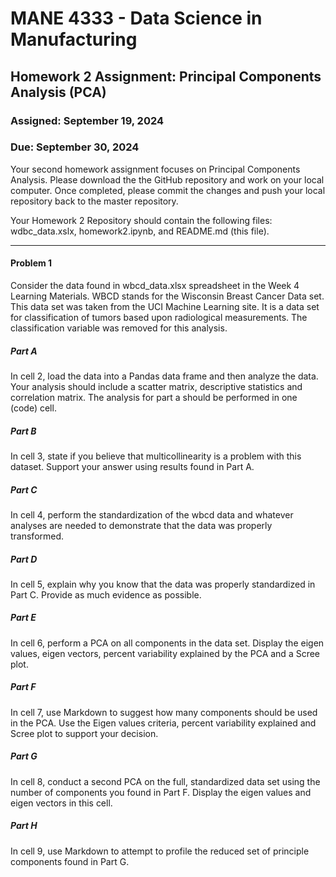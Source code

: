 # MANE 4333 - Data Science in Manufacturing

## Homework 2 Assignment: Principal Components Analysis (PCA)

### Assigned: September 19, 2024
### Due: September 30, 2024

Your second homework assignment focuses on Principal Components Analysis. Please download the the GitHub repository and work on your local computer. Once completed, please commit the changes and push your local repository back to the master repository.

Your Homework 2 Repository should contain the following files: wdbc_data.xslx, homework2.ipynb, and README.md (this file).

---

#### Problem 1

Consider the data found in wbcd_data.xlsx spreadsheet in the Week 4 Learning Materials. WBCD stands for the Wisconsin Breast Cancer Data set. This data set was taken from the UCI Machine Learning site. It is a data set for classification of tumors based upon radiological measurements. The classification variable was removed for this analysis.

##### Part A
In cell 2, load the data into a Pandas data frame and then analyze the data. Your analysis should include a scatter matrix, descriptive statistics and correlation matrix. The analysis for
part a should be performed in one (code) cell.

##### Part B
In cell 3, state if you believe that multicollinearity is a problem with this dataset. Support your answer using results found in Part A.

##### Part C
In cell 4, perform the standardization of the wbcd data and whatever analyses are needed to demonstrate that the data was properly transformed.

##### Part D
In cell 5, explain why you know that the data was properly standardized in Part C. Provide as much evidence as possible.

##### Part E
In cell 6, perform a PCA on all components in the data set. Display the eigen values, eigen vectors, percent variability explained by the PCA and a Scree plot.

##### Part F
In cell 7, use Markdown to suggest how many components should be used in the PCA. Use the Eigen values criteria, percent variability explained and Scree plot to support your decision.

##### Part G
In cell 8, conduct a second PCA on the full, standardized data set using the number of components you found in Part F. Display the eigen values and eigen vectors in this cell.

##### Part H
In cell 9, use Markdown to attempt to profile the reduced set of principle components found in Part G.
